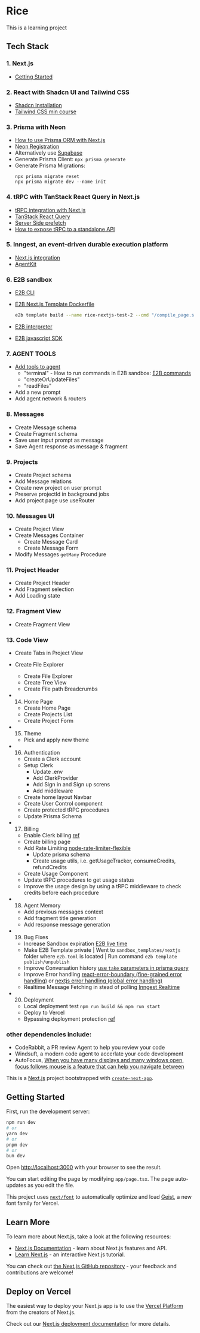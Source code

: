 # Rice

This is a learning project

## Tech Stack

### 1. Next.js

- [Getting Started](https://nextjs.org/docs/app/getting-started/installation)

### 2. React with Shadcn UI and Tailwind CSS

- [Shadcn Installation](https://ui.shadcn.com/docs/installation/next)
- [Tailwind CSS min course](https://tailwindcss.com/build-uis-that-dont-suck)

### 3. Prisma with Neon

- [How to use Prisma ORM with Next.js](https://www.prisma.io/docs/guides/nextjs?utm_source=youtube&utm_medium=video&ref=codewithantonio&utm_campaign=course_vibe)
- [Neon Registration](https://neon.com/docs/introduction)
- Alternatively use [Supabase](https://supabase.com/)
- Generate Prisma Client: `npx prisma generate`
- Generate Prisma Migrations:
  ```prisma
  npx prisma migrate reset
  npx prisma migrate dev --name init
  ```

### 4. tRPC with TanStack React Query in Next.js

- [tRPC integration with Next.js](https://trpc.io/docs/client/nextjs)
- [TanStack React Query](https://tanstack.com/query/v5/docs/overview)
- [Server Side prefetch](https://trpc.io/docs/client/tanstack-react-query/server-components#using-your-api)
- [How to expose tRPC to a standalone API](https://github.com/mcampa/trpc-to-openapi)

### 5. Inngest, an event-driven durable execution platform

- [Next.js integration](https://www.inngest.com/docs/getting-started/nextjs-quick-start?ref=docs-home)
- [AgentKit](https://agentkit.inngest.com/overview)

### 6. E2B sandbox

- [E2B CLI](https://e2b.dev/docs/cli)
- [E2B Next.js Template Dockerfile](https://github.com/AntonioErdeljac/vibe-assets/tree/main)

  ```bash
  e2b template build --name rice-nextjs-test-2 --cmd "/compile_page.sh"
  ```

- [E2B interpreter](https://e2b.dev/docs)
- [E2B javascript SDK](https://e2b.dev/docs/sdk-reference/js-sdk/v1.7.1/sandbox#sandbox)

### 7. AGENT TOOLS

- [Add tools to agent](https://agentkit.inngest.com/concepts/tools)
  - "terminal" - How to run commands in E2B sandbox: [E2B commands](https://e2b.dev/docs/commands)
  - "createOrUpdateFiles"
  - "readFiles"
- Add a new prompt
- Add agent network & routers

### 8. Messages

- Create Message schema
- Create Fragment schema
- Save user input prompt as message
- Save Agent response as message & fragment

### 9. Projects

- Create Project schema
- Add Message relations
- Create new project on user prompt
- Preserve projectId in background jobs
- Add project page use useRouter

### 10. Messages UI

- Create Project View
- Create Messages Container
  - Create Message Card
  - Create Message Form
- Modify Messages `getMany` Procedure

### 11. Project Header

- Create Project Header
- Add Fragment selection
- Add Loading state

### 12. Fragment View

- Create Fragment View

### 13. Code View

- Create Tabs in Project View
- Create File Explorer

  - Create File Explorer
  - Create Tree View
  - Create File path Breadcrumbs

- 14. Home Page

  - Create Home Page
  - Create Projects List
  - Create Project Form

- 15. Theme

  - Pick and apply new theme

- 16. Authentication

  - Create a Clerk account
  - Setup Clerk
    - Update .env
    - Add ClerkProvider
    - Add Sign in and Sign up screns
    - Add middleware
  - Create home layout Navbar
  - Create User Control component
  - Create protected tRPC procedures
  - Update Prisma Schema

- 17. Billing

  - Enable Clerk billing [ref](https://clerk.com/docs/nextjs/billing/b2c-saas)
  - Create billing page
  - Add Rate Limiting [node-rate-limiter-flexible](https://github.com/animir/node-rate-limiter-flexible/wiki/Prisma)
    - Update prisma schema
    - Create usage utils, i.e. getUsageTracker, consumeCredits, refundCredits
  - Create Usage Component
  - Update tRPC procedures to get usage status
  - Improve the usage design by using a tRPC middleware to check credits before each procedure

- 18. Agent Memory

  - Add previous messages context
  - Add fragment title generation
  - Add response message generation

- 19. Bug Fixes

  - Increase Sandbox expiration [E2B live time](https://e2b.dev/docs/sandbox)
  - Make E2B Template private
    | Went to `sandbox_templates/nextjs` folder where `e2b.toml` is located
    | Run command `e2b template publish/unpublish`
  - Improve Conversation history [use `take` parameters in prisma query](https://www.prisma.io/docs/orm/prisma-client/queries/pagination#sorting-and-cursor-based-pagination)
  - Improve Error handling [react-error-boundary (fine-grained error handling)](https://github.com/bvaughn/react-error-boundary) or [nextjs error handling (global error handling)](https://nextjs.org/docs/app/getting-started/error-handling)
  - Realtime Message Fetching in stead of polling [Inngest Realtime](https://www.inngest.com/docs/features/realtime/react-hooks)

- 20. Deployment
  - Local deployment test `npm run build && npm run start`
  - Deploy to Vercel
  - Bypassing deployment protection [ref](https://www.inngest.com/docs/deploy/vercel#bypassing-deployment-protection)

### other dependencies include:

- CodeRabbit, a PR review Agent to help you review your code
- Windsuft, a modern code agent to accerlate your code development
- AutoFocus, [When you have many displays and many windows open, focus follows mouse is a feature that can help you navigate between](https://github.com/synappser/AutoFocus)

This is a [Next.js](https://nextjs.org) project bootstrapped with [`create-next-app`](https://nextjs.org/docs/app/api-reference/cli/create-next-app).

## Getting Started

First, run the development server:

```bash
npm run dev
# or
yarn dev
# or
pnpm dev
# or
bun dev
```

Open [http://localhost:3000](http://localhost:3000) with your browser to see the result.

You can start editing the page by modifying `app/page.tsx`. The page auto-updates as you edit the file.

This project uses [`next/font`](https://nextjs.org/docs/app/building-your-application/optimizing/fonts) to automatically optimize and load [Geist](https://vercel.com/font), a new font family for Vercel.

## Learn More

To learn more about Next.js, take a look at the following resources:

- [Next.js Documentation](https://nextjs.org/docs) - learn about Next.js features and API.
- [Learn Next.js](https://nextjs.org/learn) - an interactive Next.js tutorial.

You can check out [the Next.js GitHub repository](https://github.com/vercel/next.js) - your feedback and contributions are welcome!

## Deploy on Vercel

The easiest way to deploy your Next.js app is to use the [Vercel Platform](https://vercel.com/new?utm_medium=default-template&filter=next.js&utm_source=create-next-app&utm_campaign=create-next-app-readme) from the creators of Next.js.

Check out our [Next.js deployment documentation](https://nextjs.org/docs/app/building-your-application/deploying) for more details.
